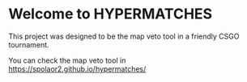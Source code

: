 # Welcome to HYPERMATCHES

This project was designed to be the map veto tool in a friendly CSGO tournament.

You can check the map veto tool in https://spolaor2.github.io/hypermatches/

